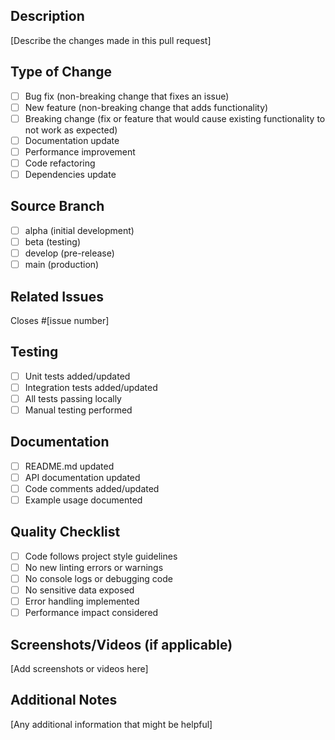 ## Description

[Describe the changes made in this pull request]

## Type of Change

- [ ] Bug fix (non-breaking change that fixes an issue)
- [ ] New feature (non-breaking change that adds functionality)
- [ ] Breaking change (fix or feature that would cause existing functionality to not work as expected)
- [ ] Documentation update
- [ ] Performance improvement
- [ ] Code refactoring
- [ ] Dependencies update

## Source Branch

- [ ] alpha (initial development)
- [ ] beta (testing)
- [ ] develop (pre-release)
- [ ] main (production)

## Related Issues

Closes #[issue number]

## Testing

- [ ] Unit tests added/updated
- [ ] Integration tests added/updated
- [ ] All tests passing locally
- [ ] Manual testing performed

## Documentation

- [ ] README.md updated
- [ ] API documentation updated
- [ ] Code comments added/updated
- [ ] Example usage documented

## Quality Checklist

- [ ] Code follows project style guidelines
- [ ] No new linting errors or warnings
- [ ] No console logs or debugging code
- [ ] No sensitive data exposed
- [ ] Error handling implemented
- [ ] Performance impact considered

## Screenshots/Videos (if applicable)

[Add screenshots or videos here]

## Additional Notes

[Any additional information that might be helpful]
